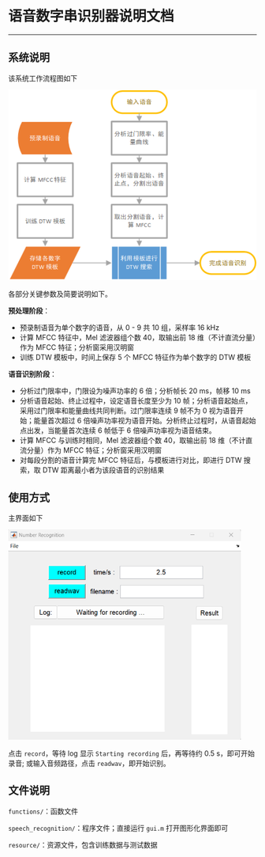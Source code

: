# 语音数字串识别器说明文档

---

## 系统说明

该系统工作流程图如下

![pipeline](img/pipeline.png)

各部分关键参数及简要说明如下。 

**预处理阶段**：

- 预录制语音为单个数字的语音，从 0 - 9 共 10 组，采样率 16 kHz
- 计算 MFCC 特征中，Mel 滤波器组个数 40，取输出前 18 维（不计直流分量）作为 MFCC 特征；分析窗采用汉明窗
- 训练 DTW 模板中，时间上保存 5 个 MFCC 特征作为单个数字的 DTW 模板

**语音识别阶段**：

- 分析过门限率中，门限设为噪声功率的 6 倍；分析帧长 20 ms，帧移 10 ms
- 分析语音起始、终止过程中，设定语音长度至少为 10 帧；分析语音起始点，采用过门限率和能量曲线共同判断。过门限率连续 9 帧不为 0 视为语音开始；能量首次超过 6 倍噪声功率视为语音开始。分析终止过程时，从语音起始点出发，当能量首次连续 6 帧低于 6 倍噪声功率视为语音结束。
- 计算 MFCC 与训练时相同，Mel 滤波器组个数 40，取输出前 18 维（不计直流分量）作为 MFCC 特征；分析窗采用汉明窗
- 对每段分割的语音计算完 MFCC 特征后，与模板进行对比，即进行 DTW 搜索，取 DTW 距离最小者为该段语音的识别结果

## 使用方式

主界面如下

<img src="img/gui.png" alt="gui" style="zoom:67%;" />

点击 `record`，等待 log 显示 `Starting recording` 后，再等待约 0.5 s，即可开始录音; 或输入音频路径，点击 `readwav`，即开始识别。

## 文件说明

`functions/`：函数文件

`speech_recognition/`：程序文件；直接运行 `gui.m` 打开图形化界面即可

`resource/`：资源文件，包含训练数据与测试数据

